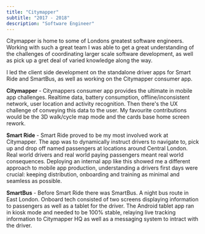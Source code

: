 ```yaml
---
title: "Citymapper"
subtitle: "2017 - 2018"
description: "Software Engineer" 
---
```


Citymapper is home to some of Londons greatest software engineers. Working with such a great team I was able to get a great understanding of the challenges of coordinating larger scale software development, as well as pick up a gret deal of varied knowledge along the way. 

I led the client side development on the standalone driver apps for Smart Ride and SmartBus, as well as working on the Citymapper consumer app. 

**Citymapper** - Citymappers consumer app provides the ultimate in mobile app challenges. Realtime data, battery consumption, offline/inconsistent network, user location and activity recognition. Then there's the UX challenge of conveying this data to the user. My favourite contributions would be the 3D walk/cycle map mode and the cards base home screen rework. 

**Smart Ride** - Smart Ride proved to be my most involved work at Citymapper. The app was to dynamically instruct drivers to navigate to, pick up and drop off named passengers at locations around Central London. Real world drivers and real world paying passengers meant real world consequences. Deploying an internal app like this showed me a different approach to mobile app production, understanding a drivers first days were crucial: keeping distribution, onboarding and training as minimal and seamless as possible. 

**SmartBus** - Before Smart Ride there was SmartBus. A night bus route in East London. Onboard tech consisted of two screens displaying information to passengers as well as a tablet for the driver. The Android tablet app ran in kiosk mode and needed to be 100% stable, relaying live tracking information to Citymapper HQ as well as a messaging system to intract with the driver. 